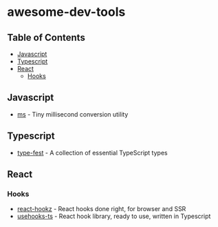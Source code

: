 # awesome-dev-tools

## Table of Contents

- [Javascript](#javascript)
- [Typescript](#typescript)
- [React](#react)
  - [Hooks](#hooks)

## Javascript

- [ms](https://github.com/vercel/ms) - Tiny millisecond conversion utility

## Typescript

- [type-fest](https://github.com/sindresorhus/type-fest) - A collection of essential TypeScript types

## React

### Hooks

- [react-hookz](https://github.com/react-hookz/web) - React hooks done right, for browser and SSR
- [usehooks-ts](https://github.com/juliencrn/usehooks-ts) - React hook library, ready to use, written in Typescript
